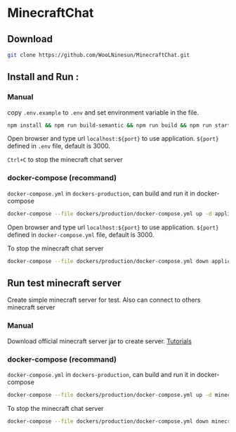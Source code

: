 # MinecraftChat

## Download

```bash
git clone https://github.com/WooLNinesun/MinecraftChat.git
```

## Install and Run :

### Manual

copy `.env.example` to `.env` and set environment variable in the file.

```bash
npm install && npm run build-semantic && npm run build && npm run start
```

Open browser and type url `localhost:${port}` to  use application. `${port}` defined in `.env` file, default is 3000.

`Ctrl+C` to stop the minecraft chat server

### docker-compose (recommand)

`docker-compose.yml` in `dockers-production`, can build and run it in docker-compose

```bash
docker-compose --file dockers/production/docker-compose.yml up -d application
```

Open browser and type url `localhost:${port}` to  use application. `${port}` defined in `docker-compose.yml` file, default is 3000.

To stop the minecraft chat server

```bash
docker-compose --file dockers/production/docker-compose.yml down application
```

## Run test minecraft server

Create simple minecraft server for test. Also can connect to others minecraft server

### Manual

Download official minecraft server jar to create server. [Tutorials](https://minecraft.gamepedia.com/Tutorials/Setting_up_a_server)

### docker-compose (recommand)

`docker-compose.yml` in `dockers-production`, can build and run it in docker-compose

```bash
docker-compose --file dockers/production/docker-compose.yml up -d minecraft-server
```

To stop the minecraft chat server

```bash
docker-compose --file dockers/production/docker-compose.yml down minecraft-server
```

